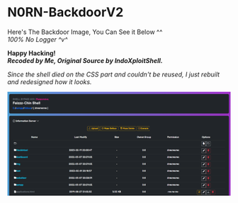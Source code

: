 # N0RN-BackdoorV2


Here's The Backdoor Image, You Can See it Below ^^ <br>
*100% No Logger ^v^*

**Happy Hacking!** <br>
***Recoded by Me, Original Source by IndoXploitShell.***

<i>Since the shell died on the CSS part and couldn't be reused, I just rebuilt and redesigned how it looks.<i>


![N0RN-BackdoorV2](https://github.com/0x0v0/N0rn-BackdoorV2/blob/main/Capture.png)
